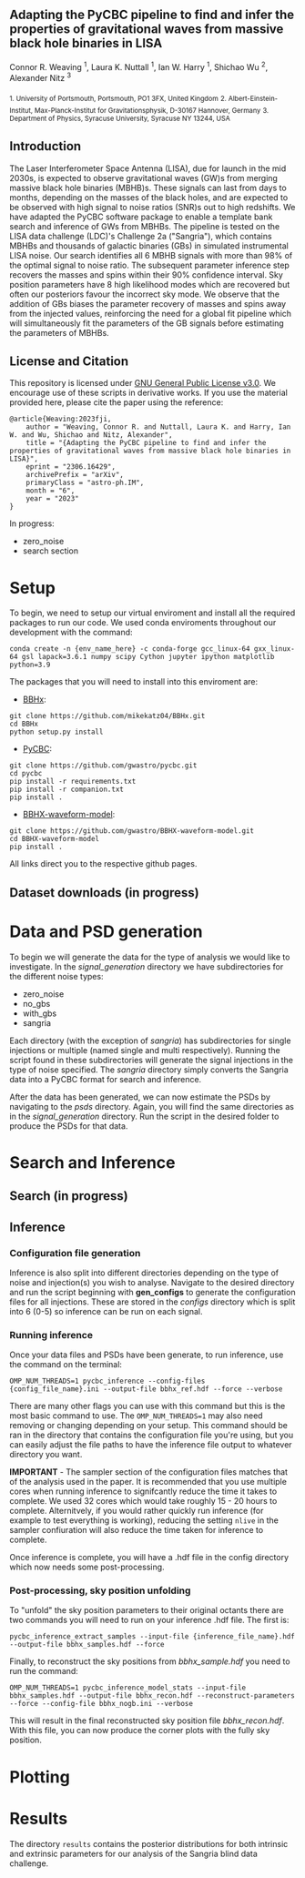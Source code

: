 ## Adapting the PyCBC pipeline to find and infer the properties of gravitational waves from massive black hole binaries in LISA

Connor R. Weaving <sup>1</sup>, Laura K. Nuttall <sup>1</sup>, Ian W. Harry <sup>1</sup>, Shichao Wu <sup>2</sup>, Alexander Nitz <sup>3</sup>

<sub>1. University of Portsmouth, Portsmouth, PO1 3FX, United Kingdom</sub>
<sub>2. Albert-Einstein-Institut, Max-Planck-Institut for Gravitationsphysik, D-30167 Hannover, Germany</sub>
<sub>3. Department of Physics, Syracuse University, Syracuse NY 13244, USA</sub>

## Introduction

The Laser Interferometer Space Antenna (LISA), due for launch in the mid 2030s, is expected to observe gravitational waves (GW)s from merging massive black hole binaries (MBHB)s. These signals can last from days to months, depending on the masses of the black holes, and are expected to be observed with high signal to noise ratios (SNR)s out to high redshifts. We have adapted the PyCBC software package to enable a template bank search and inference of GWs from MBHBs. The pipeline is tested on the LISA data challenge (LDC)'s Challenge 2a ("Sangria"), which contains MBHBs and thousands of galactic binaries (GBs) in simulated instrumental LISA noise. Our search identifies all 6 MBHB signals with more than 98% of the optimal signal to noise ratio. The subsequent parameter inference step recovers the masses and spins within their 90% confidence interval. Sky position parameters have 8 high likelihood modes which are recovered but often our posteriors favour the incorrect sky mode. We observe that the addition of GBs biases the parameter recovery of masses and spins away from the injected values, reinforcing the need for a global fit pipeline which will simultaneously fit the parameters of the GB signals before estimating the parameters of MBHBs.

## License and Citation

This repository is licensed under [GNU General Public License v3.0](https://github.com/gwastro/confusion_noise_3g/blob/main/LICENSE).
We encourage use of these scripts in derivative works. If you use the material provided here, please cite the paper using the reference:

```
@article{Weaving:2023fji,
    author = "Weaving, Connor R. and Nuttall, Laura K. and Harry, Ian W. and Wu, Shichao and Nitz, Alexander",
    title = "{Adapting the PyCBC pipeline to find and infer the properties of gravitational waves from massive black hole binaries in LISA}",
    eprint = "2306.16429",
    archivePrefix = "arXiv",
    primaryClass = "astro-ph.IM",
    month = "6",
    year = "2023"
}
```

In progress:

* zero_noise
* search section

# Setup

To begin, we need to setup our virtual enviroment and install all the
required packages to run our code. We used conda enviroments throughout
our development with the command:

`conda create -n {env_name_here} -c conda-forge gcc_linux-64 gxx_linux-64 gsl lapack=3.6.1 numpy scipy Cython jupyter ipython matplotlib python=3.9`

The packages that you will need to install into this enviroment are:

- [BBHx](https://github.com/mikekatz04/BBHx):

```
git clone https://github.com/mikekatz04/BBHx.git
cd BBHx
python setup.py install
```

- [PyCBC](https://github.com/gwastro/pycbc):

```
git clone https://github.com/gwastro/pycbc.git
cd pycbc
pip install -r requirements.txt
pip install -r companion.txt
pip install .
```

- [BBHX-waveform-model](https://github.com/gwastro/BBHX-waveform-model):

```
git clone https://github.com/gwastro/BBHX-waveform-model.git
cd BBHX-waveform-model
pip install .
```

All links direct you to the respective github pages.


## Dataset downloads (in progress)

# Data and PSD generation

To begin we will generate the data for the type of analysis we would like to investigate. In the *signal_generation* directory we have subdirectories for the different noise types:

* zero_noise
* no_gbs
* with_gbs
* sangria

Each directory (with the exception of *sangria*) has subdirectories for single injections or multiple (named single and multi respectively). Running the script found in these subdirectories will generate the signal injections in the type of noise specified. The *sangria* directory simply converts the Sangria data into a PyCBC format for search and inference.

After the data has been generated, we can now estimate the PSDs by navigating to the *psds* directory. Again, you will find the same directories as in the *signal_generation* directory. Run the script in the desired folder to produce the PSDs for that data.

# Search and Inference
## Search (in progress)

## Inference

### Configuration file generation

Inference is also split into different directories depending on the type of noise and injection(s) you wish to analyse. Navigate to the desired directory and run the script beginning with **gen_configs** to generate the configuration files for all injections. These are stored in the *configs* directory which is split into 6 (0-5) so inference can be run on each signal.

### Running inference

Once your data files and PSDs have been generate, to run inference, use the command on the terminal:

```
OMP_NUM_THREADS=1 pycbc_inference --config-files {config_file_name}.ini --output-file bbhx_ref.hdf --force --verbose
```

There are many other flags you can use with this command but this is the most basic command to use. The `OMP_NUM_THREADS=1` may also need removing or changing depending on your setup. This command should be ran in the directory that contains the configuration file you're using, but you can easily adjust the file paths to have the inference file output to whatever directory you want.

**IMPORTANT** - The sampler section of the configuration files matches that of the analysis used in the paper. It is recommended that you use multiple cores when running inference to signifcantly reduce the time it takes to complete. We used 32 cores which would take roughly 15 - 20 hours to complete. Alternitvely, if you would rather quickly run inference (for example to test everything is working), reducing the setting `nlive` in the sampler confiuration will also reduce the time taken for inference to complete.

Once inference is complete, you will have a .hdf file in the config directory which now needs some post-processing.

### Post-processing, sky position unfolding

To "unfold" the sky position parameters to their original octants there are two commands you will need to run on your inference .hdf file. The first is:

```
pycbc_inference_extract_samples --input-file {inference_file_name}.hdf --output-file bbhx_samples.hdf --force
```

Finally, to reconstruct the sky positions from *bbhx_sample.hdf* you need to run the command:

```
OMP_NUM_THREADS=1 pycbc_inference_model_stats --input-file bbhx_samples.hdf --output-file bbhx_recon.hdf --reconstruct-parameters --force --config-file bbhx_nogb.ini --verbose
```

This will result in the final reconstructed sky position file *bbhx_recon.hdf*. With this file, you can now produce the corner plots with the fully sky position.

# Plotting

# Results

The directory `results` contains the posterior distributions for both intrinsic and extrinsic parameters for our analysis of the Sangria blind data challenge.